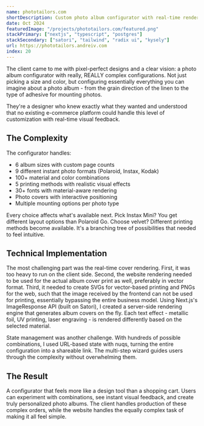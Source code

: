 ```yaml
---
name: phototailors.com
shortDescription: Custom photo album configurator with real-time rendering.
date: Oct 2024
featuredImage: "/projects/phototailors.com/featured.png"
stackPrimary: ["nextjs", "typescript", "postgres"]
stackSecondary: ["satori", "tailwind", "radix ui", "kysely"]
url: https://phototailors.andreiv.com
index: 20
---
```


The client came to me with pixel-perfect designs and a clear vision: a photo album configurator with really, REALLY complex configurations. Not just picking a size and color, but configuring essentially everything you can imagine about a photo album - from the grain direction of the linen to the type of adhesive for mounting photos.

They're a designer who knew exactly what they wanted and understood that no existing e-commerce platform could handle this level of customization with real-time visual feedback.

## The Complexity

The configurator handles:

- 6 album sizes with custom page counts
- 9 different instant photo formats (Polaroid, Instax, Kodak)
- 100+ material and color combinations
- 5 printing methods with realistic visual effects
- 30+ fonts with material-aware rendering
- Photo covers with interactive positioning
- Multiple mounting options per photo type

Every choice affects what's available next. Pick Instax Mini? You get different layout options than Polaroid Go. Choose velvet? Different printing methods become available. It's a branching tree of possibilities that needed to feel intuitive.

## Technical Implementation

The most challenging part was the real-time cover rendering. First, it was too heavy to run on the client side. Second, the website rendering needed to be used for the actual album cover print as well, preferably in vector format. Third, it needed to create SVGs for vector-based printing and PNGs for the web, such that the image received by the frontend can not be used for printing, essentially bypassing the entire business model. Using Next.js's ImageResponse API (built on Satori), I created a server-side rendering engine that generates album covers on the fly. Each text effect - metallic foil, UV printing, laser engraving - is rendered differently based on the selected material.

State management was another challenge. With hundreds of possible combinations, I used URL-based state with nuqs, turning the entire configuration into a shareable link. The multi-step wizard guides users through the complexity without overwhelming them.

## The Result

A configurator that feels more like a design tool than a shopping cart. Users can experiment with combinations, see instant visual feedback, and create truly personalized photo albums. The client handles production of these complex orders, while the website handles the equally complex task of making it all feel simple.
